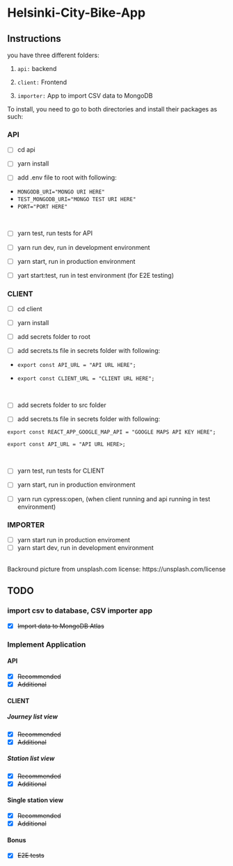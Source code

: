 # Helsinki-City-Bike-App

## Instructions

you have three different folders:

1. `api:` backend

2. `client:` Frontend

3. `importer:` App to import CSV data to MongoDB

To install, you need to go to both directories and install their packages as such:

### API

- [ ] cd api

- [ ] yarn install

- [ ] add .env file to root with following:

- `MONGODB_URI="MONGO URI HERE"`
- `TEST_MONGODB_URI="MONGO TEST URI HERE"`
- `PORT="PORT HERE"`

<br/>

- [ ] yarn test, run tests for API

- [ ] yarn run dev, run in development environment

- [ ] yarn start, run in production environment

- [ ] yart start:test, run in test environment (for E2E testing)

### CLIENT

- [ ] cd client

- [ ] yarn install

- [ ] add secrets folder to root

- [ ] add secrets.ts file in secrets folder with following:

- `export const API_URL = "API URL HERE";`

- `export const CLIENT_URL = "CLIENT URL HERE";`

<br/>

- [ ] add secrets folder to src folder

- [ ] add secrets.ts file in secrets folder with following:

`export const REACT_APP_GOOGLE_MAP_API = "GOOGLE MAPS API KEY HERE";`

`export const API_URL = "API URL HERE>;`

<br/>

- [ ] yarn test, run tests for CLIENT

- [ ] yarn start, run in production environment

- [ ] yarn run cypress:open, (when client running and api running in test environment)

### IMPORTER

- [ ] yarn start run in production enviroment
- [ ] yarn start dev, run in development environment

<br/>
Backround picture from unsplash.com license: https://unsplash.com/license

## TODO

### import csv to database, CSV importer app

- [x] ~~Import data to MongoDB Atlas~~

### Implement Application

#### API

- [x] ~~Recommended~~
- [x] ~~Additional~~

#### CLIENT

##### Journey list view

- [x] ~~Recommended~~
- [x] ~~Additional~~

##### Station list view

- [x] ~~Recommended~~
- [x] ~~Additional~~

#### Single station view

- [x] ~~Recommended~~
- [x] ~~Additional~~

#### Bonus

- [x] ~~E2E tests~~
